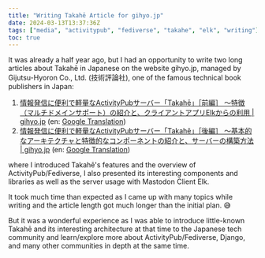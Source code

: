 ```yaml
---
title: "Writing Takahē Article for gihyo.jp"
date: 2024-03-13T13:37:36Z
tags: ["media", "activitypub", "fediverse", "takahe", "elk", "writing"]
toc: true
---
```


It was already a half year ago, but I had an opportunity to write two long articles about Takahē in Japanese on the website gihyo.jp, managed by Gijutsu-Hyoron Co., Ltd. (技術評論社), one of the famous technical book publishers in Japan:

<!--more-->

1. [情報発信に便利で軽量なActivityPubサーバー「Takahē」［前編］ ～特徴（マルチドメインサポート）の紹介と、クライアントアプリElkからの利用 | gihyo.jp](https://gihyo.jp/article/2023/09/takahe-01) (en: [Google Translation](https://gihyo-jp.translate.goog/article/2023/09/takahe-01?_x_tr_sl=ja&_x_tr_tl=en&_x_tr_hl=en&_x_tr_pto=wapp))
2. [情報発信に便利で軽量なActivityPubサーバー「Takahē」［後編］ ～基本的なアーキテクチャと特徴的なコンポーネントの紹介と、サーバーの構築方法 | gihyo.jp](https://gihyo.jp/article/2023/09/takahe-02) (en: [Google Translation](https://gihyo-jp.translate.goog/article/2023/09/takahe-02?_x_tr_sl=ja&_x_tr_tl=en&_x_tr_hl=en&_x_tr_pto=wapp))

where I introduced Takahē's features and the overview of ActivityPub/Fediverse, I also presented its interesting components and libraries as well as the server usage with Mastodon Client Elk.

It took much time than expected as I came up with many topics while writing and the article length got much longer than the initial plan. 😅

But it was a wonderful experience as I was able to introduce little-known Takahē and its interesting architecture at that time to the Japanese
tech community and learn/explore more about ActivityPub/Fediverse, Django, and many other communities in depth at the same time.
 